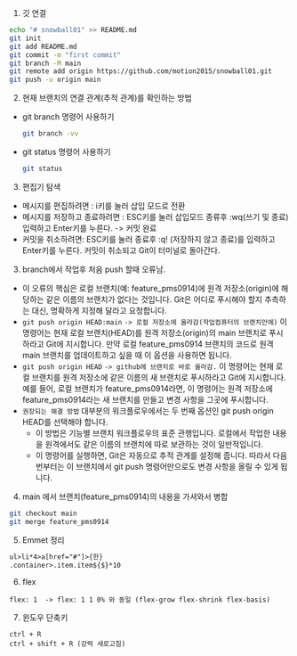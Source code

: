 1. 깃 연결

```bash
echo "# snowball01" >> README.md
git init
git add README.md
git commit -m "first commit"
git branch -M main
git remote add origin https://github.com/motion2015/snowball01.git
git push -u origin main

```

2. 현재 브랜치의 연결 관계(추적 관계)를 확인하는 방법

- git branch 명령어 사용하기
  ```bash
  git branch -vv
  ```
- git status 명령어 사용하기

  ```bash
  git status
  ```

3.  편집기 탐색

- 메시지를 편집하려면 : i키를 눌러 삽입 모드로 전환
- 메시지를 저장하고 종료하려면 : ESC키를 눌러 삽입모드 종류후 :wq(쓰기 및 종료)입력하고 Enter키를 누른다. -> 커밋 완료
- 커밋을 취소하려면: ESC키를 눌러 종료후 :q! (저장하지 않고 종료)를 입력하고 Enter키를 누른다. 커밋이 취소되고 Git이 터미널로 돌아간다.

3. branch에서 작업후 처음 push 할때 오류남.

- 이 오류의 핵심은 로컬 브랜치(예: feature_pms0914)에 원격 저장소(origin)에 해당하는 같은 이름의 브랜치가 없다는 것입니다. Git은 어디로 푸시해야 할지 추측하는 대신, 명확하게 지정해 달라고 요청합니다.
- `git push origin HEAD:main` `-> 로컬 저장소에 올라감(작업컴퓨터의 브랜치안에)`
  이 명령어는 현재 로컬 브랜치(HEAD)를 원격 저장소(origin)의 main 브랜치로 푸시하라고 Git에 지시합니다. 만약 로컬 feature_pms0914 브랜치의 코드로 원격 main 브랜치를 업데이트하고 싶을 때 이 옵션을 사용하면 됩니다.
- `git push origin HEAD` `-> github에 브랜치로 바로 올라감.`
  이 명령어는 현재 로컬 브랜치를 원격 저장소에 같은 이름의 새 브랜치로 푸시하라고 Git에 지시합니다. 예를 들어, 로컬 브랜치가 feature_pms0914라면, 이 명령어는 원격 저장소에 feature_pms0914라는 새 브랜치를 만들고 변경 사항을 그곳에 푸시합니다.
- `권장되는 해결 방법`
  대부분의 워크플로우에서는 두 번째 옵션인 git push origin HEAD를 선택해야 합니다.
  - 이 방법은 기능별 브랜치 워크플로우의 표준 관행입니다. 로컬에서 작업한 내용을 원격에서도 같은 이름의 브랜치에 따로 보관하는 것이 일반적입니다.
  - 이 명령어를 실행하면, Git은 자동으로 추적 관계를 설정해 줍니다. 따라서 다음번부터는 이 브랜치에서 git push 명령어만으로도 변경 사항을 올릴 수 있게 됩니다.

4. main 에서 브랜치(feature_pms0914)의 내용을 가셔와서 병합

```bash
git checkout main
git merge feature_pms0914
```

5. Emmet 정리

```html
ul>li*4>a[href="#"]>{한} 
.container>.item.item${$}*10
```

6. flex

```
flex: 1  -> flex: 1 1 0% 와 동일 (flex-grow flex-shrink flex-basis)
```

7. 윈도우 단축키

```
ctrl + R
ctrl + shift + R (강력 새로고침)
```
